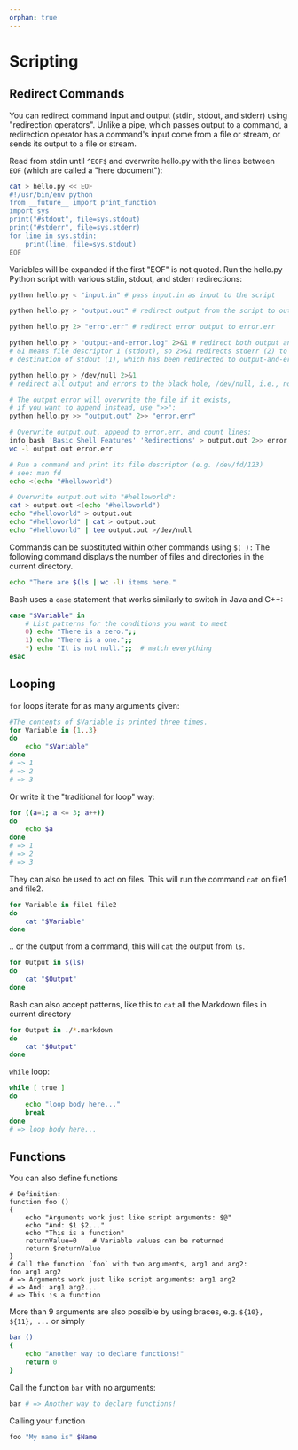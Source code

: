 ```yaml
---
orphan: true
---
```


# Scripting

## Redirect Commands

You can redirect command input and output (stdin, stdout, and stderr) using "redirection operators". Unlike a pipe, which passes output to a command, a redirection operator has a command's input come from a file or stream, or sends its output to a file or stream.

Read from stdin until `^EOF$` and overwrite hello.py with the lines between `EOF` (which are called a "here document"):

```bash
cat > hello.py << EOF
#!/usr/bin/env python
from __future__ import print_function
import sys
print("#stdout", file=sys.stdout)
print("#stderr", file=sys.stderr)
for line in sys.stdin:
    print(line, file=sys.stdout)
EOF
```

Variables will be expanded if the first "EOF" is not quoted. Run the hello.py Python script with various stdin, stdout, and stderr redirections:

```bash
python hello.py < "input.in" # pass input.in as input to the script

python hello.py > "output.out" # redirect output from the script to output.out

python hello.py 2> "error.err" # redirect error output to error.err

python hello.py > "output-and-error.log" 2>&1 # redirect both output and errors to output-and-error.log
# &1 means file descriptor 1 (stdout), so 2>&1 redirects stderr (2) to the current
# destination of stdout (1), which has been redirected to output-and-error.log.

python hello.py > /dev/null 2>&1
# redirect all output and errors to the black hole, /dev/null, i.e., no output

# The output error will overwrite the file if it exists,
# if you want to append instead, use ">>":
python hello.py >> "output.out" 2>> "error.err"

# Overwrite output.out, append to error.err, and count lines:
info bash 'Basic Shell Features' 'Redirections' > output.out 2>> error.err
wc -l output.out error.err

# Run a command and print its file descriptor (e.g. /dev/fd/123)
# see: man fd
echo <(echo "#helloworld")

# Overwrite output.out with "#helloworld":
cat > output.out <(echo "#helloworld")
echo "#helloworld" > output.out
echo "#helloworld" | cat > output.out
echo "#helloworld" | tee output.out >/dev/null
```

Commands can be substituted within other commands using `$( ):` The following command displays the number of files and directories in the current directory.

```bash
echo "There are $(ls | wc -l) items here."
```

Bash uses a `case` statement that works similarly to switch in Java and C++:

```bash
case "$Variable" in
    # List patterns for the conditions you want to meet
    0) echo "There is a zero.";;
    1) echo "There is a one.";;
    *) echo "It is not null.";;  # match everything
esac
```

## Looping

`for` loops iterate for as many arguments given:

```bash
#The contents of $Variable is printed three times.
for Variable in {1..3}
do
    echo "$Variable"
done
# => 1
# => 2
# => 3
```

Or write it the "traditional for loop" way:

```bash
for ((a=1; a <= 3; a++))
do
    echo $a
done
# => 1
# => 2
# => 3
```

They can also be used to act on files. This will run the command `cat` on file1 and file2.

```bash
for Variable in file1 file2
do
    cat "$Variable"
done
```

.. or the output from a command, this will `cat` the output from `ls`.

```bash
for Output in $(ls)
do
    cat "$Output"
done
```

Bash can also accept patterns, like this to `cat` all the Markdown files in current directory

```bash
for Output in ./*.markdown
do
    cat "$Output"
done
```

`while` loop:

```bash
while [ true ]
do
    echo "loop body here..."
    break
done
# => loop body here...
```

## Functions

You can also define functions

```
# Definition:
function foo ()
{
    echo "Arguments work just like script arguments: $@"
    echo "And: $1 $2..."
    echo "This is a function"
    returnValue=0    # Variable values can be returned
    return $returnValue
}
# Call the function `foo` with two arguments, arg1 and arg2:
foo arg1 arg2
# => Arguments work just like script arguments: arg1 arg2
# => And: arg1 arg2...
# => This is a function
```

More than 9 arguments are also possible by using braces, e.g. `${10}, ${11}, ...` or simply

```bash
bar ()
{
    echo "Another way to declare functions!"
    return 0
}
```

Call the function `bar` with no arguments:

```bash
bar # => Another way to declare functions!
```

Calling your function

```bash
foo "My name is" $Name
```
